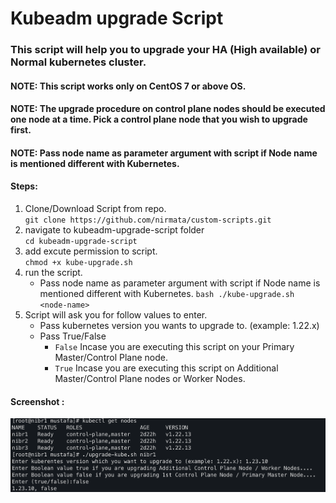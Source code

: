 # Kubeadm upgrade Script

### This script will help you to upgrade your HA (High available) or Normal kubernetes cluster.

#### NOTE: This script works only on CentOS 7 or above OS.
#### NOTE: The upgrade procedure on control plane nodes should be executed one node at a time. Pick a control plane node that you wish to upgrade first.
#### NOTE: Pass node name as parameter argument with script if Node name is mentioned different with Kubernetes. 

#### Steps:
1. Clone/Download Script from repo.\
    `git clone https://github.com/nirmata/custom-scripts.git `
2.  navigate to kubeadm-upgrade-script folder\
    `cd kubeadm-upgrade-script`
3.  add excute permission to script.\
    `chmod +x kube-upgrade.sh`
4.  run the script.
    - Pass node name as parameter argument with script if Node name is mentioned different with Kubernetes.
    ```bash ./kube-upgrade.sh <node-name> ```
5.  Script will ask you for follow values to enter.
    - Pass kubernetes version you wants to upgrade to. (example: 1.22.x)
    - Pass True/False
      - `False` Incase you are executing this script on your Primary Master/Control Plane node.
      - `True` Incase you are executing this script on Additional Master/Control Plane nodes or Worker Nodes.
  
#### Screenshot :
![Screenshot](./upgrade-kube-input-screenshot.png)
